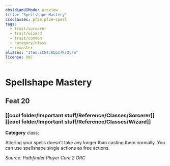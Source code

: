 ```yaml
---
obsidianUIMode: preview
title: "Spellshape Mastery"
cssclasses: pf2e,pf2e-spell
tags:
  - trait/sorcerer
  - trait/wizard
  - trait/common
  - category/class
  - remaster
aliases: "Item.sCNTcKUpI7Kr2yrw"
license: ORC
---
```

# Spellshape Mastery
## Feat 20
### [[cool folder/Important stuff/Reference/Classes/Sorcerer]][[cool folder/Important stuff/Reference/Classes/Wizard]]

**Category** class; 




Altering your spells doesn't take any longer than casting them normally. You can use spellshape single actions as free actions.

*Source: Pathfinder Player Core 2*
*ORC*